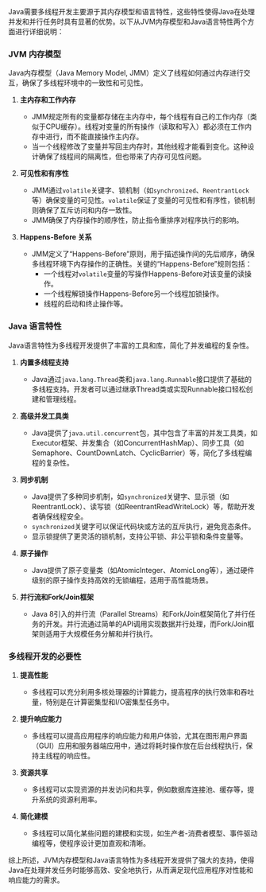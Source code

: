 Java需要多线程开发主要源于其内存模型和语言特性，这些特性使得Java在处理并发和并行任务时具有显著的优势。以下从JVM内存模型和Java语言特性两个方面进行详细说明：

### JVM 内存模型

Java内存模型（Java Memory Model, JMM）定义了线程如何通过内存进行交互，确保了多线程环境中的一致性和可见性。

1. **主内存和工作内存**
   - JMM规定所有的变量都存储在主内存中，每个线程有自己的工作内存（类似于CPU缓存）。线程对变量的所有操作（读取和写入）都必须在工作内存中进行，而不能直接操作主内存。
   - 当一个线程修改了变量并写回主内存时，其他线程才能看到变化。这种设计确保了线程间的隔离性，但也带来了内存可见性问题。

2. **可见性和有序性**
   - JMM通过`volatile`关键字、锁机制（如`synchronized`、`ReentrantLock`等）确保变量的可见性。`volatile`保证了变量的可见性和有序性，锁机制则确保了互斥访问和内存一致性。
   - JMM确保了内存操作的顺序性，防止指令重排序对程序执行的影响。

3. **Happens-Before 关系**
   - JMM定义了“Happens-Before”原则，用于描述操作间的先后顺序，确保多线程环境下内存操作的正确性。关键的“Happens-Before”规则包括：
     - 一个线程对`volatile`变量的写操作Happens-Before对该变量的读操作。
     - 一个线程解锁操作Happens-Before另一个线程加锁操作。
     - 线程的启动和终止操作等。

### Java 语言特性

Java语言特性为多线程开发提供了丰富的工具和库，简化了并发编程的复杂性。

1. **内置多线程支持**
   - Java通过`java.lang.Thread`类和`java.lang.Runnable`接口提供了基础的多线程支持。开发者可以通过继承Thread类或实现Runnable接口轻松创建和管理线程。

2. **高级并发工具类**
   - Java提供了`java.util.concurrent`包，其中包含了丰富的并发工具类，如Executor框架、并发集合（如ConcurrentHashMap）、同步工具（如Semaphore、CountDownLatch、CyclicBarrier）等，简化了多线程编程的复杂性。

3. **同步机制**
   - Java提供了多种同步机制，如`synchronized`关键字、显示锁（如ReentrantLock）、读写锁（如ReentrantReadWriteLock）等，帮助开发者确保线程安全。
   - `synchronized`关键字可以保证代码块或方法的互斥执行，避免竞态条件。
   - 显示锁提供了更灵活的锁机制，支持公平锁、非公平锁和条件变量等。

4. **原子操作**
   - Java提供了原子变量类（如AtomicInteger、AtomicLong等），通过硬件级别的原子操作支持高效的无锁编程，适用于高性能场景。

5. **并行流和Fork/Join框架**
   - Java 8引入的并行流（Parallel Streams）和Fork/Join框架简化了并行任务的开发。并行流通过简单的API调用实现数据并行处理，而Fork/Join框架则适用于大规模任务分解和并行执行。

### 多线程开发的必要性

1. **提高性能**
   - 多线程可以充分利用多核处理器的计算能力，提高程序的执行效率和吞吐量，特别是在计算密集型和I/O密集型任务中。
   
2. **提升响应能力**
   - 多线程可以提高应用程序的响应能力和用户体验，尤其在图形用户界面（GUI）应用和服务器端应用中，通过将耗时操作放在后台线程执行，保持主线程的响应性。

3. **资源共享**
   - 多线程可以实现资源的并发访问和共享，例如数据库连接池、缓存等，提升系统的资源利用率。

4. **简化建模**
   - 多线程可以简化某些问题的建模和实现，如生产者-消费者模型、事件驱动编程等，使程序设计更加直观和清晰。

综上所述，JVM内存模型和Java语言特性为多线程开发提供了强大的支持，使得Java在处理并发任务时能够高效、安全地执行，从而满足现代应用程序对性能和响应能力的需求。